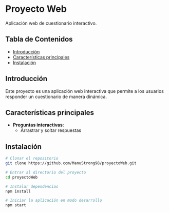 # Proyecto Web

Aplicación web de cuestionario interactivo.

## Tabla de Contenidos

- [Introducción](#introducción)
- [Características principales](#características-principales)
- [Instalación](#instalación)


## Introducción

Este proyecto es una aplicación web interactiva que permite a los usuarios responder un cuestionario de manera dinámica.

## Características principales

- **Preguntas interactivas**:
  - Arrastrar y soltar respuestas

## Instalación

```bash
# Clonar el repositorio
git clone https://github.com/ManuStrong98/proyectoWeb.git

# Entrar al directorio del proyecto
cd proyectoWeb

# Instalar dependencias
npm install

# Iniciar la aplicación en modo desarrollo
npm start
